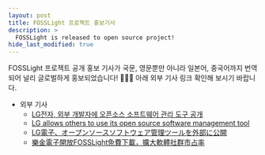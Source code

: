 ```yaml
---
layout: post
title: FOSSLight 프로젝트 홍보기사
description: >
  FOSSLight is released to open source project!
hide_last_modified: true
---
```


FOSSLight 프로젝트 공개 홍보 기사가 국문, 영문뿐만 아니라 일본어, 중국어까지 번역되어 널리 글로벌하게 홍보되었습니다! 🎉🥳🙌 아래 외부 기사 링크 확인해 보시기 바랍니다.

- 외부 기사
  - [LG전자, 외부 개발자에 오픈소스 소프트웨어 관리 도구 공개](https://live.lge.co.kr/lg-fosslight/)
  - [LG allows others to use its open source software management tool](http://www.koreaherald.com/view.php?ud=20210603000755)
  - [LG電子、オープンソースソフトウェア管理ツールを外部に公開](http://www.nspna.com/news/?mode=view&newsid=505872)
  - [樂金電子開放FOSSLight免費下載，擴大軟體社群市占率](https://tw.stock.yahoo.com/news/%E6%A8%82%E9%87%91%E9%9B%BB%E5%AD%90%E9%96%8B%E6%94%BEfosslight%E5%85%8D%E8%B2%BB%E4%B8%8B%E8%BC%89-%E6%93%B4%E5%A4%A7%E8%BB%9F%E9%AB%94%E7%A4%BE%E7%BE%A4%E5%B8%82%E5%8D%A0%E7%8E%87-032516058.html)
